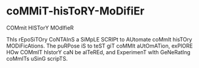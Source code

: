# coMMiT-hisToRY-MoDifiEr
COMmit HISTorY MOdIfieR

ThIs rEpoSiTOry CoNTAInS a SiMpLE SCRIPt to AUtomate coMmIt hisTOry MODiFicAtions. The puRPose iS to teST giT coMMIt aUtOmATion, exPlORE HOw COMmIT hIstorY caN be alTeREd, and ExperimenT wIth GeNeRatIng coMmITs uSinG scripTS.
